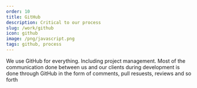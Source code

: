 ```yaml
---
order: 10
title: GitHub
description: Critical to our process
slug: /work/github
icon: github
image: /png/javascript.png
tags: github, process
---
```


We use GitHub for everything. Including project management. Most of the communication done between us and our clients during development is done through GitHub in the form of comments, pull resuests, reviews and so forth
